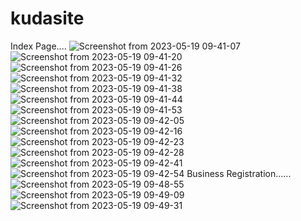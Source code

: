 # kudasite
Index Page....
![Screenshot from 2023-05-19 09-41-07](https://github.com/UmmuHasnaa/kudasite/assets/105558888/963707f5-10f4-4fc0-9ed7-43423ef25914)
![Screenshot from 2023-05-19 09-41-20](https://github.com/UmmuHasnaa/kudasite/assets/105558888/2003604a-a2f5-41de-b69d-8b1499a01f44)
![Screenshot from 2023-05-19 09-41-26](https://github.com/UmmuHasnaa/kudasite/assets/105558888/9088f992-ede2-4678-a889-d691be431c6c)
![Screenshot from 2023-05-19 09-41-32](https://github.com/UmmuHasnaa/kudasite/assets/105558888/e943ff82-5916-4c67-a677-23676be6c484)
![Screenshot from 2023-05-19 09-41-38](https://github.com/UmmuHasnaa/kudasite/assets/105558888/638b7dc0-1371-4b16-8d2e-be33b9acc399)
![Screenshot from 2023-05-19 09-41-44](https://github.com/UmmuHasnaa/kudasite/assets/105558888/1bce8ad5-6711-420d-a99d-222af80706b1)
![Screenshot from 2023-05-19 09-41-53](https://github.com/UmmuHasnaa/kudasite/assets/105558888/15b5d36a-062f-4abe-a663-9bfcafd7ff4c)
![Screenshot from 2023-05-19 09-42-05](https://github.com/UmmuHasnaa/kudasite/assets/105558888/ea2cc801-6536-4c66-a991-0612bc9c7fbd)
![Screenshot from 2023-05-19 09-42-16](https://github.com/UmmuHasnaa/kudasite/assets/105558888/9740b805-5a5f-48c3-80b1-e6e32571ef7c)
![Screenshot from 2023-05-19 09-42-23](https://github.com/UmmuHasnaa/kudasite/assets/105558888/51fb2d86-e42b-420e-8e68-2c47bc858baa)
![Screenshot from 2023-05-19 09-42-28](https://github.com/UmmuHasnaa/kudasite/assets/105558888/61170061-1b51-4c70-a097-dce33dd0ab32)
![Screenshot from 2023-05-19 09-42-41](https://github.com/UmmuHasnaa/kudasite/assets/105558888/d468ff1b-8eb5-4337-bf22-56092fa52672)
![Screenshot from 2023-05-19 09-42-54](https://github.com/UmmuHasnaa/kudasite/assets/105558888/0901fa2d-1e7b-4998-9c88-b06f4c472953)
Business Registration......
![Screenshot from 2023-05-19 09-48-55](https://github.com/UmmuHasnaa/kudasite/assets/105558888/3b210092-bc06-4488-9138-457959b5afd7)
![Screenshot from 2023-05-19 09-49-09](https://github.com/UmmuHasnaa/kudasite/assets/105558888/67ae3fb9-bf63-4e31-9484-2b21d80175ed)
![Screenshot from 2023-05-19 09-49-31](https://github.com/UmmuHasnaa/kudasite/assets/105558888/3f75d0cb-3e3b-47bd-b6fa-4961db0c484e)
